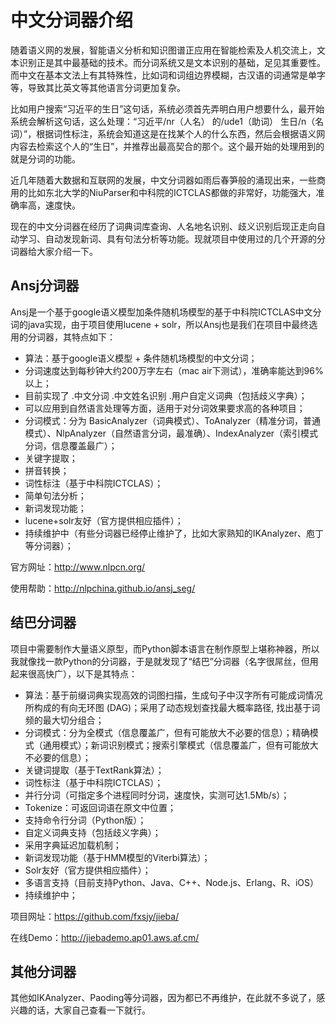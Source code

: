 # 中文分词器介绍

随着语义网的发展，智能语义分析和知识图谱正应用在智能检索及人机交流上，文本识别正是其中最基础的技术。而分词系统又是文本识别的基础，足见其重要性。而中文在基本文法上有其特殊性，比如词和词组边界模糊，古汉语的词通常是单字等，导致其比英文等其他语言分词更加复杂。

比如用户搜索“习近平的生日”这句话，系统必须首先弄明白用户想要什么，最开始系统会解析这句话，这么处理：“习近平/nr（人名） 的/ude1（助词） 生日/n（名词）”，根据词性标注，系统会知道这是在找某个人的什么东西，然后会根据语义网内容去检索这个人的“生日”，并推荐出最高契合的那个。这个最开始的处理用到的就是分词的功能。

近几年随着大数据和互联网的发展，中文分词器如雨后春笋般的涌现出来，一些商用的比如东北大学的NiuParser和中科院的ICTCLAS都做的非常好，功能强大，准确率高，速度快。

现在的中文分词器在经历了词典词库查询、人名地名识别、歧义识别后现正走向自动学习、自动发现新词、具有句法分析等功能。现就项目中使用过的几个开源的分词器给大家介绍一下。

## Ansj分词器

Ansj是一个基于google语义模型加条件随机场模型的基于中科院ICTCLAS中文分词的java实现，由于项目使用lucene + solr，所以Ansj也是我们在项目中最终选用的分词器，其特点如下：

- 算法：基于google语义模型 + 条件随机场模型的中文分词；
- 分词速度达到每秒钟大约200万字左右（mac air下测试），准确率能达到96%以上；
- 目前实现了 .中文分词 .中文姓名识别 .用户自定义词典（包括歧义字典）；
- 可以应用到自然语言处理等方面，适用于对分词效果要求高的各种项目；
- 分词模式：分为 BasicAnalyzer（词典模式）、ToAnalyzer（精准分词，普通模式）、NlpAnalyzer（自然语言分词，最准确）、IndexAnalyzer（索引模式分词，信息覆盖最广）；
- 关键字提取；
- 拼音转换；
- 词性标注（基于中科院ICTCLAS）；
- 简单句法分析；
- 新词发现功能；
- lucene+solr友好（官方提供相应插件）；
- 持续维护中（有些分词器已经停止维护了，比如大家熟知的IKAnalyzer、庖丁等分词器）；

官方网址：http://www.nlpcn.org/

使用帮助：http://nlpchina.github.io/ansj_seg/

## 结巴分词器

项目中需要制作大量语义原型，而Python脚本语言在制作原型上堪称神器，所以我就像找一款Python的分词器，于是就发现了“结巴”分词器（名字很屌丝，但用起来很高快广），以下是其特点：

- 算法：基于前缀词典实现高效的词图扫描，生成句子中汉字所有可能成词情况所构成的有向无环图 (DAG)；采用了动态规划查找最大概率路径, 找出基于词频的最大切分组合；
- 分词模式：分为全模式（信息覆盖广，但有可能放大不必要的信息）；精确模式（通用模式）；新词识别模式；搜索引擎模式（信息覆盖广，但有可能放大不必要的信息）；
- 关键词提取（基于TextRank算法）；
- 词性标注（基于中科院ICTCLAS）；
- 并行分词（可指定多个进程同时分词，速度快，实测可达1.5Mb/s）；
- Tokenize：可返回词语在原文中位置；
- 支持命令行分词（Python版）；
- 自定义词典支持（包括歧义字典）；
- 采用字典延迟加载机制；
- 新词发现功能（基于HMM模型的Viterbi算法）；
- Solr友好（官方提供相应插件）；
- 多语言支持（目前支持Python、Java、C++、Node.js、Erlang、R、iOS）
- 持续维护中；

项目网址：https://github.com/fxsjy/jieba/

在线Demo：http://jiebademo.ap01.aws.af.cm/

## 其他分词器

其他如IKAnalyzer、Paoding等分词器，因为都已不再维护，在此就不多说了，感兴趣的话，大家自己查看一下就行。
